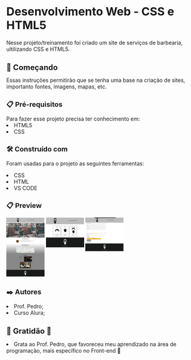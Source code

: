 <h1 style='font-size: 30px'> Desenvolvimento Web - CSS e HTML5 </h1>
    Nesse projeto/treinamento foi criado um site de serviços de barbearia, ultilizando CSS e HTML5.
<p></p>
<h1 style='font-size: 20px;'>🚀 Começando </h1>
    Essas instruções permitirão que se tenha uma base na criação de sites, importanto fontes, imagens, mapas, etc.
<p></p>
    
<h1 style='font-size: 18px;'>📋 Pré-requisitos </h1>
    Para fazer esse projeto precisa ter conhecimento em:
<li> HTML5 </li>
<li> CSS </li>
<p></p>

<h1 style='font-size: 18px;'> 🛠️ Construído com</h1>
Foram usadas para o projeto as seguintes ferramentas:
<p></p>
<li>CSS</li>
<li>HTML</li>
<li>VS CODE</li>
<p></p>

<h1 style='font-size: 18px;'> 📋 Preview </h1>
<p><img src="prlx.png" width=20% align=lefth> <img src="prlx2.png" width=20% align=top> <img src="prlx3.png" width=20% align=top></p>

<h1 style='font-size: 18px;'>✒️ Autores</h1>
<li> Prof. Pedro;</li>
<li> Curso Alura;</li>
<p></p>
<h1 style='font-size: 20px;'>🎁 Gratidão 🙏</h1>
<li> Grata ao Prof. Pedro, que favoreceu meu aprendizado na área de programação, mais específico no Front-end 📢</li>
